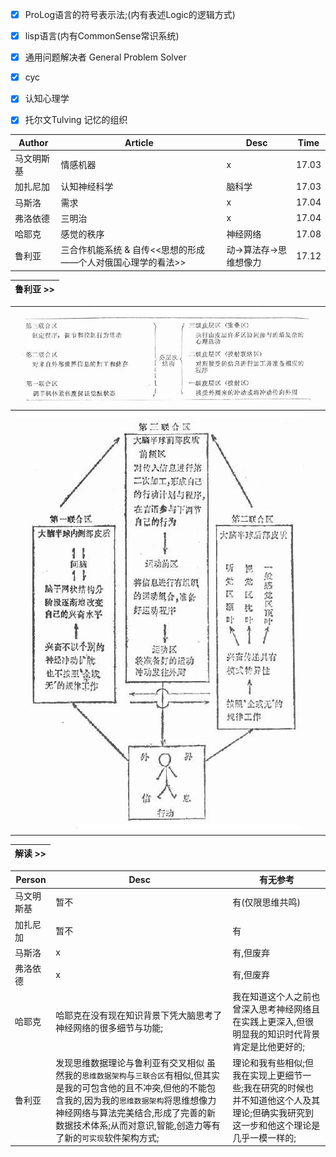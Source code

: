 - [x] ProLog语言的符号表示法;(内有表述Logic的逻辑方式)

- [x] lisp语言(内有CommonSense常识系统)

- [x] 通用问题解决者 General Problem Solver

- [x] cyc

- [x] 认知心理学

- [x] 托尔文Tulving 记忆的组织

| Author | Article | Desc | Time |
| --- | --- | --- | --- |
| 马文明斯基 | 情感机器 | x | 17.03 |
| 加扎尼加 | 认知神经科学 | 脑科学 | 17.03 |
| 马斯洛 | 需求 | x | 17.04 |
| 弗洛依德 | 三明治 | x | 17.04 |
| 哈耶克 | 感觉的秩序 | 神经网络 | 17.08 |
| 鲁利亚 | 三合作机能系统 & 自传<<思想的形成——个人对俄国心理学的看法>> | 动->算法存->思维想像力 | 17.12 |


| 鲁利亚 >> |
| --- |

| ![](Img/2.png) |
| --- |
| ![](Img/3.png) |

| 解读 >> |
| --- |

| Person | Desc | 有无参考 |
| --- | --- | --- |
| 马文明斯基 | 暂不 | 有(仅限思维共鸣) |
| 加扎尼加 | 暂不 | 有 |
| 马斯洛 | x | 有,但废弃 |
| 弗洛依德 | x | 有,但废弃 |
| 哈耶克 | 哈耶克在没有现在知识背景下凭大脑思考了神经网络的很多细节与功能; | 我在知道这个人之前也曾深入思考神经网络且在实践上更深入,但很明显我的知识时代背景肯定是比他更好的; |
| 鲁利亚 | 发现思维数据理论与鲁利亚有交叉相似 虽然我的`思维数据架构`与`三联合区`有相似,但其实是我的可包含他的且不冲突,但他的不能包含我的,因为我的`思维数据架构`将思维想像力神经网络与算法完美结合,形成了完善的新数据技术体系;从而对意识,智能,创造力等有了新的`可实现`软件架构方式; | 理论和我有些相似;但我在实现上更细节一些;我在研究的时候也并不知道他这个人及其理论;但确实我研究到这一步和他这个理论是几乎一模一样的; |
